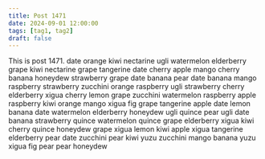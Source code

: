 ```yaml
---
title: Post 1471
date: 2024-09-01 12:00:00
tags: [tag1, tag2]
draft: false
---
```

This is post 1471.
date
orange
kiwi
nectarine
ugli
watermelon
elderberry
grape
kiwi
nectarine
grape
tangerine
date
cherry
apple
mango
cherry
banana
honeydew
strawberry
grape
date
banana
pear
date
banana
mango
raspberry
strawberry
zucchini
orange
raspberry
ugli
strawberry
cherry
elderberry
xigua
cherry
lemon
grape
zucchini
watermelon
raspberry
apple
raspberry
kiwi
orange
mango
xigua
fig
grape
tangerine
apple
date
lemon
banana
date
watermelon
elderberry
honeydew
ugli
quince
pear
ugli
date
banana
strawberry
quince
watermelon
quince
grape
elderberry
xigua
kiwi
cherry
quince
honeydew
grape
xigua
lemon
kiwi
apple
xigua
tangerine
elderberry
pear
date
zucchini
pear
kiwi
yuzu
zucchini
mango
banana
yuzu
xigua
fig
pear
pear
honeydew
